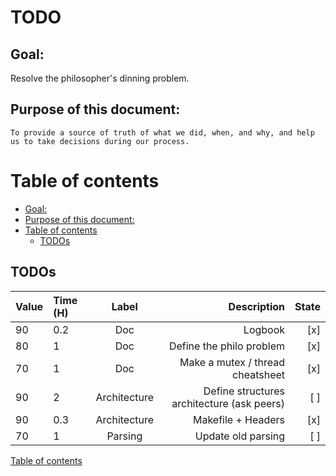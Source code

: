 # TODO

## Goal:

  Resolve the philosopher's dinning problem.


## Purpose of this document:

	To provide a source of truth of what we did, when, and why, and help us to take decisions during our process.

# Table of contents

- [Goal:](#goal)
- [Purpose of this document:](#purpose-of-this-document)
- [Table of contents](#table-of-contents)
	- [TODOs](#todos)



## TODOs

| Value | Time (H) | Label |                   Description | State |
| :---- | :------- | :---: | ----------------------------: | ----: |
| 90    | 0.2      |  Doc  |                       Logbook |   [x] |
| 80    | 1        |  Doc  |      Define the philo problem |   [x] |
| 70    | 1        |  Doc  | Make a mutex / thread cheatsheet | [x] |
| 90    | 2        |  Architecture | Define structures architecture (ask peers)| [ ] |
| 90    | 0.3      |  Architecture | Makefile + Headers    | [x] |
| 70    | 1        |  Parsing | Update old parsing         | [ ] |


[Table of contents](#table-of-contents)
